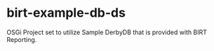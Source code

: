 birt-example-db-ds
==================

OSGi Project set to utilize Sample DerbyDB that is provided with BIRT Reporting. 
